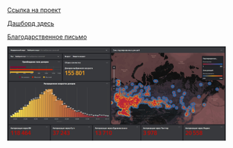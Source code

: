 [Ссылка на проект](https://rawcdn.githack.com/KittyCorpsegrinder/Pet_projects/87b965fda29feaf9db5151a881390f9e4918f1d0/DonorSearch_project/DonorSearch_Kirin_pavel.html)

[Дашборд здесь](https://datalens.yandex/wk9jqf2l4bmel)

[Благодарственное письмо](https://github.com/KittyCorpsegrinder/Pet_projects/blob/main/DonorSearch_project/gratitude.pdf)


![Скриншот дашборда](https://raw.githubusercontent.com/KittyCorpsegrinder/Pet_projects/main/DonorSearch_project/dash.jpg)
